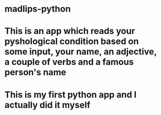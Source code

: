 # madlips-python
# This is an app which reads your pyshological condition based on some input, your name, an adjective, a couple of verbs and a famous person's name
# This is my first python app and I actually did it myself
